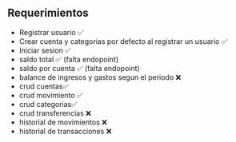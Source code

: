 ## Requerimientos

- Registrar usuario ✅
- Crear cuenta y categorias por defecto al registrar un usuario ✅
- Iniciar sesion ✅
- saldo total ✅ (falta endopoint)
- saldo por cuenta ✅ (falta endopoint)
- balance de ingresos y gastos segun el periodo ❌
- crud cuentas✅
- crud movimiento ✅
- crud categorias✅
- crud transferencias ❌
- historial de movimientos ❌
- historial de transacciones ❌